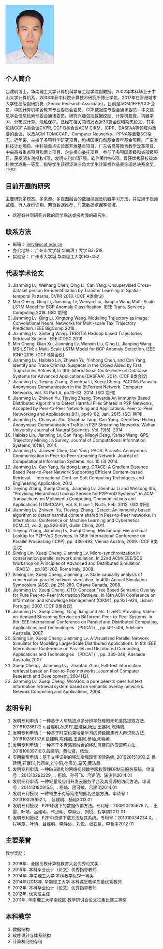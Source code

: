 ![jmlv](jmlvphto.jpg)
## 个人简介

吕建明博士，华南理工大学计算机科学与工程学院副教授。2002年本科毕业于中山大学计算机系，2008年获中科院计算技术研究所博士学位。2017年在香港城市大学任高级副研究员（Senior Research Associate）。目前是ACM/IEEE/CCF会员，中国计算机学会教育专业委员会委员，CCF数据库专委会通讯委员，中文信息学会信息检索专委会通讯委员。研究兴趣包括数据挖掘、计算机视觉、机器学习、分布式计算、隐私保护。已经在相关领域发表近30篇会议和杂志论文，其中包括CCF A类会议CVPR, CCF B类会议ACM CIKM、ICPP、DASFAA等领域内重要的会议，以及ACM TOMCCAP、Computer Networks、PPNA等重要SCI杂志。近年来，主持了多项科学研究项目，包括国家自然基金青年基金项目、广东省科技计划项目、中科院重点实验室开放基金项目、广东省高等教育教学改革项目、中央高校重点项目和面上项目、企业横向委托项目。参与了多项国家级和省部级项目。获发明专利授权4项，发明专利申请7项，软件著作权6项。曾获优秀获校级本科教学成果一等奖。指导学生获得泛珠三角大学生计算机作品赛全国总决赛金奖。TEST

## 目前开展的研究
主要研究多模态、多来源、多视图融合的数据挖掘及机器学习方法，并应用于视频监控、行人身份识别、网页数据推荐、时空数据挖掘等领域。

- 欢迎有共同研究兴趣的同学保送或报考我的研究生。

## 联系方法
- 邮箱： jmlv@scut.edu.cn 
- 办公地址： 广州市大学城 华南理工大学 B3-518.
- 实验室： 广州市大学城 华南理工大学 B3-452.


## 代表学术论文

1.	Jianming Lv, Weihang Chen, Qing Li, Can Yang. Unsupervised Cross-dataset person Re-identification by Transfer Learning of Spatial-temporal Patterns, CVPR 2018. (CCF A类会议)
2.	Min Cheng, Qing Li, Jianming Lv, Wenyin Liu, Jianpin Wang.Multi-Scale LSTM Model for BGP Anomaly Classification. IEEE Trans. Services Computing,2018. (SCI 期刊)
3.	Jianming Lv, Qing Li, Xingtong Wang. Modeling Trajectory as Image: Convolutional Neural Networks for Multi-scale Taxi Trajectory Prediction. IEEE BigComp 2018.
4.	Jianming Lv, Xintong Wang. TREST:A Hadoop based Trajectories Retrieval System. IEEE ICDSC 2016.
5.	Min Cheng, Qian Xu, Jianming Lv, Wenyin Liu, Qing Li, Jianping Wang. MS-LSTM: a Multi-Scale LSTM Model for BGP Anomaly Detection. IEEE ICNP 2016. (CCF B类会议)
6.	Jianming Lv, Haibiao Lin, Zhiwen Yu, Yinhong Chen, and Can Yang, Identify and Trace Criminal Suspects in the Crowd Aided by Fast Trajectories Retrieval, In 19th International Conference on Database Systems for Advanced Applications (DASFAA), 2014. (CCF B类会议)
7.	Jianming Lv, Tieying Zhang, Zhenhua Li, Xueqi Cheng. PACOM: Parasitic Anonymous Communication in the BitTorrent Network. Computer Networks, Vol. 74 Part A, pp.13–33. 2014. (SCI 期刊)
8.	Jianming Lv, Zhiwen Yu, Tieying Zhang, Towards An Immunity Based Distributed Algorithm to Detect Harmful Files Shared in P2P Networks, Accepted by Peer-to-Peer Networking and Applications. Peer-to-Peer Networking and Applications.8(1), pp49-62, Jan. 2015. (SCI 期刊)
9.	Jianming Lv, Chaoyun Zhu, Shaohua Tang, Can Yang. Deepflow: Hiding Anonymous Communication Traffic in P2P Streaming Networks. Wuhan University Journal of Natural Sciences. Vol. 19(5). 2014.
10.	Haibiao Lin, Jianming Lv, Can Yang, Miaoyi Deng, Kaitao Wang. GPS Trajectory Mining : a Survey, Journal of Computational Information Systems, 10(16), 2014.
11.	Jianming Lv, Jianwen Chen, Can Yang. PACS: Parasitic Anonymous Communication in Peer-to-Peer streaming Network. Journal of Computational Information Systems. Vol. 10 (3) 2014. 　
12.	Jianming Lv, Can Yang, Kaidong Liang. GRACE: A Gradient Distance Based Peer-to-Peer Network Supporting Efficient Content-based Retrieval.　International Conf. on Soft Computing Techniques and Engineering Application, 2013.
13.	Tieying Zhang, Xueqi Cheng, Jianming Lv, Zhenhua Li and Wiesong Shi, "Providing Hierarchical Lookup Service for P2P-VoD Systems", in ACM Transactions on Multimedia Computing, Communications and Applications (TOMCCAP), Vol. 8, Issue 1, No.15, Feb. 2012. (SCI 期刊)
14.	Jianming Lv, Zhiwen. Yu, Tieying. Zhang. iDetect: An immunity based algorithm to detect harmful content shared in Peer-to-Peer networks. In International Conference on Machine Learning and Cybernetics (ICMLC), vol.2, pp.926-931, Guilin China, 2011.
15.	Tieying Zhang, Jianming Lv, Xueqi Cheng. Mediacoop: Hierarchical Lookup for P2P-VoD Services. In 38th International Conference on Parallel Processing (ICPP), pp. 486-493, Vienna Austria, 2009. (CCF B类会议)
16.	Siming Lin, Xueqi Cheng, Jianming Lv. Micro-synchronization in conservation parallel network simulation. In 22nd ACM/IEEE/SCS Workshop on Principles of Advanced and Distributed Simulation（PADS）, pp.195-202, Roma Italy, 2008.
17.	Siming Lin, Xueqi Cheng, Jianming Lv. State causality analysis of conservative parallel network simulation. In 40th Annual Simulation Symposium (ASS), pp.251-260, Ottawa Canada, 2008.
18.	Jianming Lv, Xueqi Cheng. CTO: Concept Tree Based Semantic Overlay for Pure Peer-to-Peer Information Retrieval. In 16th ACM Conference on Information and Knowledge Management (CIKM ), pp.931-934, Lisbon Portugal, 2007. (CCF B类会议)
19.	Jianming Lv, Xueqi Cheng, Qing Jiang and etc. LiveBT: Providing Video-on-demand Streaming Service on BitTorrent Peer-to-Peer Systems. In 8th IEEE International Conference on Parallel and Distributed Computing, Applications and Technologies （PDCAT）, pp.501-508, Adelaide Australia, 2007.
20.	Siming Lin, Xueqi Cheng, Jianming Lv. A Visualized Parallel Network Simulator for Modeling Large-Scale Distributed Applications. In 8th IEEE International Conference on Parallel and Distributed Computing, Applications and Technologies （PDCAT）, pp. 339-346, Adelaide Australia,2007.
21.	Xueqi Cheng，Jianming Lv，Zhaotao Zhou, Full-text information retrieval based on Peer-to-Peer networks, Journal of Computer Research and Development, 2004(12).
22.	Jianming Lv, Xueqi Cheng. WonGoo: a pure peer-to-peer full text information retrieval system based on semantic overlay networks. Network Computing and Applications, 2004.

## 发明专利
1.  发明专利申请：一种基于人车轨迹点多分辨率处理的未知道路提取方法. 201810286122.x.吕建明,孙庆辉,应澄粲,杨灿,王鑫同,陈伟航. 
2.  发明专利申请：一种基于时空约束增量学习的跨数据集行人再识别方法. 201810286137.6.吕建明,陈伟航,王鑫同,杨灿,朱紫嫣. 
3.  发明专利申请：一种基于多传感器融合的移动屏幕自适应调整方法. 201810039716.0.吕建明，黄伙贤，杨灿.
4.  实用新型申请：基于文字识别的移动增强现实阅读系统. 201620151093.2. 吕建明,石嘉琪,代涵宣,刘宇阳,徐辰沁,马芮,黄洁晶. 
6.  发明专利申请. 一种B/S架构的网络视频数字版权管理DRM云服务系统。申请号：201310292229。. 杨灿、孙召飞、吕建明、陈俊伟2014.01
7.  发明专利申请. 一种轻量级应用开发云服务平台及其资源的访问方法。申请号：201410180915.5。. 杨灿、屈可敏、吕建明2014.01
8.  发明专利授权. 一种寄生于对等网络的匿名通信方法。申请号：201310328952.1。. 吕建明、杨灿2013.01
9.  发明专利授权 . P2P环境下的数据传输方法。专利号：200910235678.7。. 王雷、叶靖、吕建明、林思明、李静远、刘悦、程学旗2012.01
10. 发明专利授权 . P2P中资源下载方法及其系统。专利号：201010034234.X。.  程学旗、叶靖、吕建明、李静远、刘悦、张铁赢、李哲中2012.01
 

## 主要荣誉
教学奖励：
	
1. 2016年．全国高校计算机教育大会优秀论文奖.
2. 2015年. 本科毕业设计（论文）优秀指导教师.
3. 2014年. 华南理工大学 本科教学优秀一等奖
4. 2014年/2013年. 华南理工大学 本科课堂教学质量优秀教师
5. 2012年. 本科毕业设计（论文）优秀指导教师
6. 2012年. 优秀班主任
7. 2011年. 华南理工大学南校区 教学研讨会论文征集比赛三等奖

## 本科教学
1. 数据结构
2. 软件设计与体系结构
3. 计算机网络存储